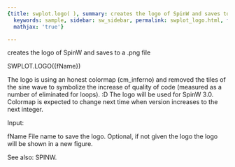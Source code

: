 ```yaml
---
{title: swplot.logo( ), summary: creates the logo of SpinW and saves to a .png file,
  keywords: sample, sidebar: sw_sidebar, permalink: swplot_logo.html, folder: +swplot,
  mathjax: 'true'}

---
```

creates the logo of SpinW and saves to a .png file
 
SWPLOT.LOGO({fName})
 
The logo is using an honest colormap (cm_inferno) and removed the tiles
of the sine wave to symbolize the increase of quality of code (measured
as a number of eliminated for loops). :D The logo will be used for SpinW
3.0. Colormap is expected to change next time when version increases to
the next integer.
 
 
Input:
 
fName     File name to save the logo. Optional, if not given the logo
          the logo will be shown in a new figure.
 
See also: SPINW.
 
